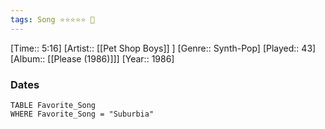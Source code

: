 ```yaml
---
tags: Song ⭐⭐⭐⭐⭐ 💛
---
```

[Time:: 5:16]
[Artist:: [[Pet Shop Boys]] ]
[Genre:: Synth-Pop]
[Played:: 43]
[Album:: [[Please (1986)]]]
[Year:: 1986]
### Dates
````dataview
TABLE Favorite_Song
WHERE Favorite_Song = "Suburbia"
````